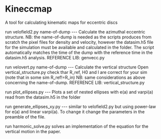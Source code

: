 # Kineccmap
A tool for calculating kinematic maps for eccentric discs

run velofield2.py name-of-dump --- Calculate the azimuthal eccentric structure.
NB: the name-of-dump is needed as the scripts produces from scratch the pixel files for density and velocity, however
the datasim.h5 file for the simulation must be available and calculated in the folder. The script automatically matches the
time of the dump with the reference time in the datasim.h5 analysis.
REFERENCE LIB: genvecc.py

run velovert.py  name-of-dump --- Calculate the vertical structure
Open vertical_structure.py check thar R_ref, H0 and l are correct for your sim (note that in some sim R_ref!=R_in)
NB: same considerations as above concerning the name-of-dump.
REFERENCE LIB: vertical_structure.py

run plot_ellipses.py --- Plots a set of nested ellipses with e(a) and varpi(a) read from the datasim.h5 in the folder

run generate_ellipses_xy.py --- similar to velofield2.py but using power-law for e(a) and linear varpi(a). To change it change
the parameters in the preamble of the file.

run harmonic_solve.py solves an implementation of the equation for the vertical motion in the paper.
